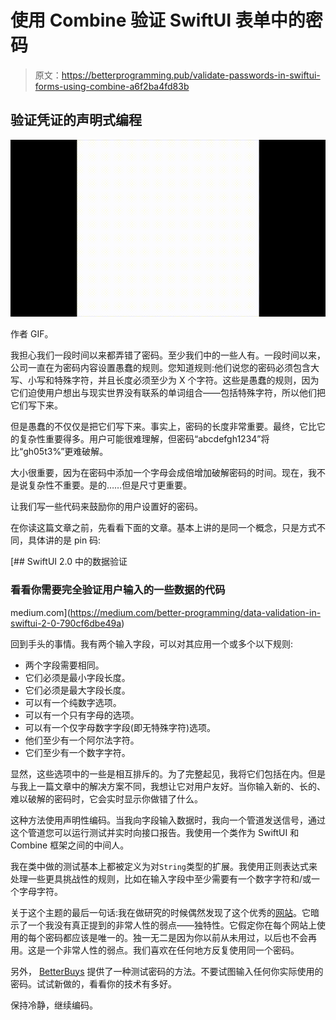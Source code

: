 # 使用 Combine 验证 SwiftUI 表单中的密码

> 原文：<https://betterprogramming.pub/validate-passwords-in-swiftui-forms-using-combine-a6f2ba4fd83b>

## 验证凭证的声明式编程

![](img/54d58d0ac3e5d6e011c369c6adc010b2.png)

作者 GIF。

我担心我们一段时间以来都弄错了密码。至少我们中的一些人有。一段时间以来，公司一直在为密码内容设置愚蠢的规则。您知道规则:他们说您的密码必须包含大写、小写和特殊字符，并且长度必须至少为 X 个字符。这些是愚蠢的规则，因为它们迫使用户想出与现实世界没有联系的单词组合——包括特殊字符，所以他们把它们写下来。

但是愚蠢的不仅仅是把它们写下来。事实上，密码的长度非常重要。最终，它比它的复杂性重要得多。用户可能很难理解，但密码“abcdefgh1234”将比“gh05t3%”更难破解。

大小很重要，因为在密码中添加一个字母会成倍增加破解密码的时间。现在，我不是说复杂性不重要。是的……但是尺寸更重要。

让我们写一些代码来鼓励你的用户设置好的密码。

在你读这篇文章之前，先看看下面的文章。基本上讲的是同一个概念，只是方式不同，具体讲的是 pin 码:

[](https://medium.com/better-programming/data-validation-in-swiftui-2-0-790cf6dbe49a) [## SwiftUI 2.0 中的数据验证

### 看看你需要完全验证用户输入的一些数据的代码

medium.com](https://medium.com/better-programming/data-validation-in-swiftui-2-0-790cf6dbe49a) 

回到手头的事情。我有两个输入字段，可以对其应用一个或多个以下规则:

*   两个字段需要相同。
*   它们必须是最小字段长度。
*   它们必须是最大字段长度。
*   可以有一个纯数字选项。
*   可以有一个只有字母的选项。
*   可以有一个仅字母数字字段(即无特殊字符)选项。
*   他们至少有一个阿尔法字符。
*   它们至少有一个数字字符。

显然，这些选项中的一些是相互排斥的。为了完整起见，我将它们包括在内。但是与我上一篇文章中的解决方案不同，我想让它对用户友好。当你输入新的、长的、难以破解的密码时，它会实时显示你做错了什么。

这种方法使用声明性编码。当我向字段输入数据时，我向一个管道发送信号，通过这个管道您可以运行测试并实时向接口报告。我使用一个类作为 SwiftUI 和 Combine 框架之间的中间人。

我在类中做的测试基本上都被定义为对`String`类型的扩展。我使用正则表达式来处理一些更具挑战性的规则，比如在输入字段中至少需要有一个数字字符和/或一个字母字符。

关于这个主题的最后一句话:我在做研究的时候偶然发现了这个优秀的[网站](https://passwordbits.com/password-length-vs-complexity-vs-strength/)。它暗示了一个我没有真正提到的非常人性的弱点——独特性。它假定你在每个网站上使用的每个密码都应该是唯一的。独一无二是因为你以前从未用过，以后也不会再用。这是一个非常人性的弱点。我们喜欢在任何地方反复使用同一个密码。

另外， [BetterBuys](https://www.betterbuys.com/estimating-password-cracking-times/) 提供了一种测试密码的方法。不要试图输入任何你实际使用的密码。试试新做的，看看你的技术有多好。

保持冷静，继续编码。